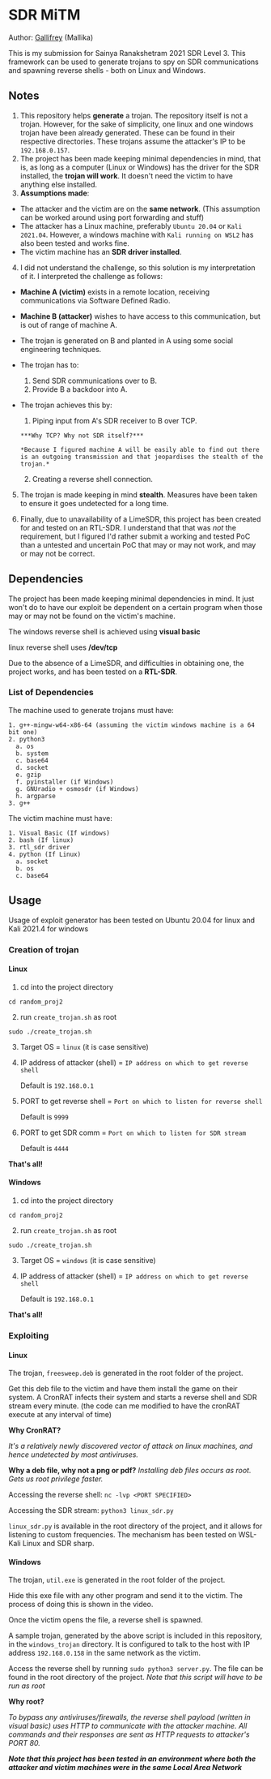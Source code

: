 # SDR MiTM
Author: [Gallifrey](https://github.com/gall1frey) (Mallika)

This is my submission for Sainya Ranakshetram 2021 SDR Level 3. This framework can be used to generate trojans to spy on SDR communications and spawning reverse shells - both on Linux and Windows.

## Notes
1. This repository helps **generate** a trojan. The repository itself is not a trojan. However, for the sake of simplicity, one linux and one windows trojan have been already generated. These can be found in their respective directories. These trojans assume the attacker's IP to be `192.168.0.157`.
2. The project has been made keeping minimal dependencies in mind, that is, as long as a computer (Linux or Windows) has the driver for the SDR installed, the **trojan will work**. It doesn't need the victim to have anything else installed.
3. **Assumptions made**:
  * The attacker and the victim are on the **same network**. (This assumption can be worked around using port forwarding and stuff)
  * The attacker has a Linux machine, preferably `Ubuntu 20.04` or `Kali 2021.04`. However, a windows machine with `Kali running on WSL2` has also been tested and works fine.
  * The victim machine has an **SDR driver installed**.
4. I did not understand the challenge, so this solution is my interpretation of it. I interpreted the challenge as follows:
  * **Machine A (victim)** exists in a remote location, receiving communications via Software Defined Radio.
  * **Machine B (attacker)** wishes to have access to this communication, but is out of range of machine A.
  * The trojan is generated on B and planted in A using some social engineering techniques.
  * The trojan has to:
      1. Send SDR communications over to B.
      2. Provide B a backdoor into A.
  * The trojan achieves this by:
      1. Piping input from A's SDR receiver to B over TCP.

        ***Why TCP? Why not SDR itself?***

        *Because I figured machine A will be easily able to find out there is an outgoing transmission and that jeopardises the stealth of the trojan.*
      2. Creating a reverse shell connection.

5. The trojan is made keeping in mind **stealth**. Measures have been taken to ensure it goes undetected for a long time.

6. Finally, due to unavailability of a LimeSDR, this project has been created for and tested on an RTL-SDR. I understand that that was *not* the requirement, but I figured I'd rather submit a working and tested PoC than a untested and uncertain PoC that may or may not work, and may or may not be correct.

## Dependencies
The project has been made keeping minimal dependencies in mind. It just won't do to have our exploit be dependent on a certain program when those may or may not be found on the victim's machine.

The windows reverse shell is achieved using **visual basic**

linux reverse shell uses **/dev/tcp**

Due to the absence of a LimeSDR, and difficulties in obtaining one, the project works, and has been tested on a **RTL-SDR**.

### List of Dependencies
The machine used to generate trojans must have:
```
1. g++-mingw-w64-x86-64 (assuming the victim windows machine is a 64 bit one)
2. python3
  a. os
  b. system
  c. base64
  d. socket
  e. gzip
  f. pyinstaller (if Windows)
  g. GNUradio + osmosdr (if Windows)
  h. argparse
3. g++
```  
The victim machine must have:
```
1. Visual Basic (If windows)
2. bash (If linux)
3. rtl_sdr driver
4. python (If Linux)
  a. socket
  b. os
  c. base64
```
## Usage
Usage of exploit generator has been tested on Ubuntu 20.04 for linux and Kali 2021.4 for windows
### Creation of trojan
#### Linux
1. cd into the project directory
  ```
  cd random_proj2
  ```
2. run ```create_trojan.sh``` as root
```
sudo ./create_trojan.sh
```
3. Target OS = ```linux``` (it is case sensitive)
4. IP address of attacker (shell) = ```IP address on which to get reverse shell```

    Default is ```192.168.0.1```
5. PORT to get reverse shell = ```Port on which to listen for reverse shell```

    Default is ```9999```
6. PORT to get SDR comm = ```Port on which to listen for SDR stream```

    Default is ```4444```

**That's all!**

#### Windows
1. cd into the project directory
  ```
  cd random_proj2
  ```
2. run ```create_trojan.sh``` as root
```
sudo ./create_trojan.sh
```
3. Target OS = ```windows``` (it is case sensitive)
4. IP address of attacker (shell) = ```IP address on which to get reverse shell```

    Default is ```192.168.0.1```

**That's all!**

### Exploiting
#### Linux
The trojan, ```freesweep.deb``` is generated in the root folder of the project.

Get this deb file to the victim and have them install the game on their system. A CronRAT infects their system and starts a reverse shell and SDR stream every minute. (the code can me modified to have the cronRAT execute at any interval of time)

**Why CronRAT?**

*It's a relatively newly discovered vector of attack on linux machines, and hence undetected by most antiviruses.*

**Why a deb file, why not a png or pdf?**
*Installing deb files occurs as root. Gets us root privilege faster.*

Accessing the reverse shell: `nc -lvp <PORT SPECIFIED>`

Accessing the SDR stream: `python3 linux_sdr.py`

`linux_sdr.py` is available in the root directory of the project, and it allows for listening to custom frequencies. The mechanism has been tested on WSL-Kali Linux and SDR sharp.

#### Windows
The trojan, `util.exe` is generated in the root folder of the project.

Hide this exe file with any other program and send it to the victim. The process of doing this is shown in the video.

Once the victim opens the file, a reverse shell is spawned.

A sample trojan, generated by the above script is included in this repository, in the `windows_trojan` directory. It is configured to talk to the host with IP address `192.168.0.158` in the same network as the victim.

Access the reverse shell by running `sudo python3 server.py`. The file can be found in the root directory of the project. *Note that this script will have to be run as root*

**Why root?**

*To bypass any antiviruses/firewalls, the reverse shell payload (written in visual basic) uses HTTP to communicate with the attacker machine. All commands and their responses are sent as HTTP requests to attacker's PORT 80.*

***Note that this project has been tested in an environment where both the attacker and victim machines were in the same Local Area Network***
